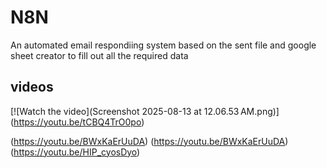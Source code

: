 # N8N

An automated email respondiing system based on the sent file and google sheet creator to fill out all the required data

## videos

[![Watch the video](Screenshot 2025-08-13 at 12.06.53 AM.png)]
(https://youtu.be/tCBQ4TrO0po)

(https://youtu.be/BWxKaErUuDA)
(https://youtu.be/BWxKaErUuDA)
(https://youtu.be/HIP_cyosDyo)